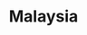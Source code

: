 ---
layout: photo_set
title: Malaysia
permalink: /updates/moh_ncd/
description: "An example photo gallery."

photos:
    set: moh_ncd
    size: 2
---